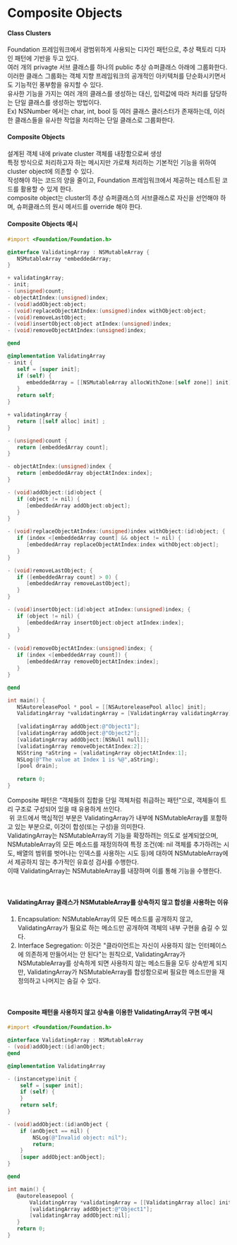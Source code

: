 # Composite Objects

#### Class Clusters
Foundation 프레임워크에서 광범위하게 사용되는 디자인 패턴으로, 추상 팩토리 디자인 패턴에 기반을 두고 있다.<br>
여러 개의 privagte 서브 클래스를 하나의 public 추상 슈퍼클래스 아래에 그룹화한다.<br>
이러한 클래스 그룹화는 객체 지향 프레임워크의 공개적인 아키텍처를 단순화시키면서도 기능적인 풍부함을 유지할 수 있다.<br>
유사한 기능을 가지는 여러 개의 클래스를 생성하는 대신, 입력값에 따라 처리를 담당하는 단일 클래스를 생성하는 방법이다.<br>
Ex) NSNumber 에서는 char, int, bool 등 여러 클래스 클러스터가 존재하는데, 이러한 클래스들을 유사한 작업을 처리하는 단일 클래스로 그룹화한다.<br>

#### Composite Objects
설계된 객체 내에 private cluster 객체를 내장함으로써 생성<br>
특정 방식으로 처리하고자 하는 메시지만 가로채 처리하는 기본적인 기능을 위하여 cluster object에 의존할 수 있다.<br>
작성해야 하는 코드의 양을 줄이고, Foundation 프레임워크에서 제공하는 테스트된 코드를 활용할 수 있게 한다.<br>
composite object는 cluster의 추상 슈퍼클래스의 서브클래스로 자신을 선언해야 하며, 슈퍼클래스의 원시 메서드를 override 해야 한다.

#### Composite Objects 예시
```objective-c
#import <Foundation/Foundation.h>

@interface ValidatingArray : NSMutableArray {
   NSMutableArray *embeddedArray;
}

+ validatingArray;
- init;
- (unsigned)count;
- objectAtIndex:(unsigned)index;
- (void)addObject:object;
- (void)replaceObjectAtIndex:(unsigned)index withObject:object;
- (void)removeLastObject;
- (void)insertObject:object atIndex:(unsigned)index;
- (void)removeObjectAtIndex:(unsigned)index;

@end

@implementation ValidatingArray
- init {
   self = [super init];
   if (self) {
      embeddedArray = [[NSMutableArray allocWithZone:[self zone]] init];
   }
   return self;
}

+ validatingArray {
   return [[self alloc] init] ;
}

- (unsigned)count {
   return [embeddedArray count];
}

- objectAtIndex:(unsigned)index {
   return [embeddedArray objectAtIndex:index];
}

- (void)addObject:(id)object {
   if (object != nil) {
      [embeddedArray addObject:object];
   }
}

- (void)replaceObjectAtIndex:(unsigned)index withObject:(id)object; {
   if (index <[embeddedArray count] && object != nil) {
      [embeddedArray replaceObjectAtIndex:index withObject:object];
   }
}

- (void)removeLastObject; {
   if ([embeddedArray count] > 0) {
      [embeddedArray removeLastObject];
   }
}

- (void)insertObject:(id)object atIndex:(unsigned)index; {
   if (object != nil) {
      [embeddedArray insertObject:object atIndex:index];
   }
}

- (void)removeObjectAtIndex:(unsigned)index; {
   if (index <[embeddedArray count]) {
      [embeddedArray removeObjectAtIndex:index];
   }
}

@end

int main() {
   NSAutoreleasePool * pool = [[NSAutoreleasePool alloc] init];
   ValidatingArray *validatingArray = [ValidatingArray validatingArray];
   
   [validatingArray addObject:@"Object1"];
   [validatingArray addObject:@"Object2"];
   [validatingArray addObject:[NSNull null]];
   [validatingArray removeObjectAtIndex:2];
   NSString *aString = [validatingArray objectAtIndex:1];
   NSLog(@"The value at Index 1 is %@",aString);
   [pool drain];
   
   return 0;
}
```

Composite 패턴은 “객체들의 집합을 단일 객체처럼 취급하는 패턴”으로, 객체들이 트리 구조로 구성되어 있을 때 유용하게 쓰인다.<br> 위 코드에서 핵심적인 부분은 ValidatingArray가 내부에 NSMutableArray를 포함하고 있는 부분으로, 이것이 합성(또는 구성)을 의미한다.<br>
ValidatingArray는 NSMutableArray의 기능을 확장하려는 의도로 설계되었으며, NSMutableArray의 모든 메소드를 재정의하여 특정 조건(예: nil 객체를 추가하려는 시도, 배열의 범위를 벗어나는 인덱스를 사용하는 시도 등)에 대하여 NSMutableArray에서 제공하지 않는 추가적인 유효성 검사를 수행한다.<br>
이때 ValidatingArray는 NSMutableArray를 내장하며 이를 통해 기능을 수행한다.<br>

<br>

#### ValidatingArray 클래스가 NSMutableArray를 상속하지 않고 합성을 사용하는 이유
1. Encapsulation: NSMutableArray의 모든 메소드를 공개하지 않고, ValidatingArray가 필요로 하는 메소드만 공개하여 객체의 내부 구현을 숨길 수 있다.
2. Interface Segregation: 이것은 "클라이언트는 자신이 사용하지 않는 인터페이스에 의존하게 만들어서는 안 된다"는 원칙으로, ValidatingArray가 NSMutableArray를 상속하게 되면 사용하지 않는 메소드들을 모두 상속받게 되지만, ValidatingArray가 NSMutableArray를 합성함으로써 필요한 메소드만을 재정의하고 나머지는 숨길 수 있다. 

<br>

#### Composite 패턴을 사용하지 않고 상속을 이용한 ValidatingArray의 구현 예시
```objective-c
#import <Foundation/Foundation.h>

@interface ValidatingArray : NSMutableArray
- (void)addObject:(id)anObject;
@end

@implementation ValidatingArray

- (instancetype)init {
    self = [super init];
    if (self) {
    }
    return self;
}

- (void)addObject:(id)anObject {
    if (anObject == nil) {
        NSLog(@"Invalid object: nil");
        return;
    }
    [super addObject:anObject];
}

@end

int main() {
   @autoreleasepool {
       ValidatingArray *validatingArray = [[ValidatingArray alloc] init];
       [validatingArray addObject:@"Object1"];
       [validatingArray addObject:nil];
   }
   return 0;
}
```






